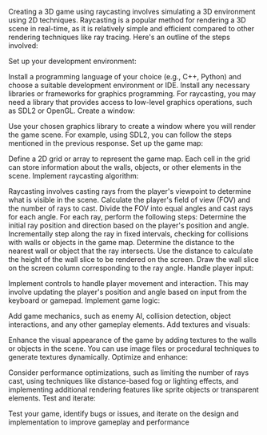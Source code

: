 Creating a 3D game using raycasting involves simulating a 3D environment using 2D techniques. Raycasting is a popular method for rendering a 3D scene in real-time, as it is relatively simple and efficient compared to other rendering techniques like ray tracing. Here's an outline of the steps involved:

Set up your development environment:

Install a programming language of your choice (e.g., C++, Python) and choose a suitable development environment or IDE.
Install any necessary libraries or frameworks for graphics programming. For raycasting, you may need a library that provides access to low-level graphics operations, such as SDL2 or OpenGL.
Create a window:

Use your chosen graphics library to create a window where you will render the game scene. For example, using SDL2, you can follow the steps mentioned in the previous response.
Set up the game map:

Define a 2D grid or array to represent the game map. Each cell in the grid can store information about the walls, objects, or other elements in the scene.
Implement raycasting algorithm:

Raycasting involves casting rays from the player's viewpoint to determine what is visible in the scene.
Calculate the player's field of view (FOV) and the number of rays to cast. Divide the FOV into equal angles and cast rays for each angle.
For each ray, perform the following steps:
Determine the initial ray position and direction based on the player's position and angle.
Incrementally step along the ray in fixed intervals, checking for collisions with walls or objects in the game map.
Determine the distance to the nearest wall or object that the ray intersects.
Use the distance to calculate the height of the wall slice to be rendered on the screen.
Draw the wall slice on the screen column corresponding to the ray angle.
Handle player input:

Implement controls to handle player movement and interaction. This may involve updating the player's position and angle based on input from the keyboard or gamepad.
Implement game logic:

Add game mechanics, such as enemy AI, collision detection, object interactions, and any other gameplay elements.
Add textures and visuals:

Enhance the visual appearance of the game by adding textures to the walls or objects in the scene. You can use image files or procedural techniques to generate textures dynamically.
Optimize and enhance:

Consider performance optimizations, such as limiting the number of rays cast, using techniques like distance-based fog or lighting effects, and implementing additional rendering features like sprite objects or transparent elements.
Test and iterate:

Test your game, identify bugs or issues, and iterate on the design and implementation to improve gameplay and performance
